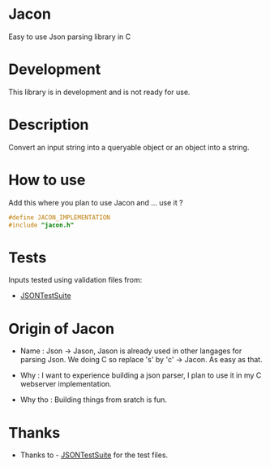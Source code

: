 # Jacon
Easy to use Json parsing library in C

# Development
This library is in development and is not ready for use.

# Description
Convert an input string into a queryable object or an object into a string.

# How to use
Add this where you plan to use Jacon and ... use it ?
```C
#define JACON_IMPLEMENTATION
#include "jacon.h"
```

# Tests
Inputs tested using validation files from:
- [JSONTestSuite](https://github.com/nst/JSONTestSuite)

# Origin of Jacon
- Name :
Json -> Jason, Jason is already used in other langages for parsing Json.
We doing C so replace 's' by 'c' -> Jacon.
As easy as that.

- Why : I want to experience building a json parser, I plan to use it in my C webserver implementation.

- Why tho : Building things from sratch is fun.

# Thanks
- Thanks to - [JSONTestSuite](https://github.com/nst/JSONTestSuite) for the test files.